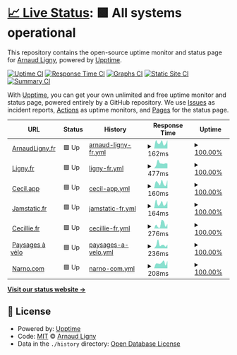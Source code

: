 # [📈 Live Status](https://dev.ligny.org/upptime): <!--live status--> **🟩 All systems operational**

This repository contains the open-source uptime monitor and status page for [Arnaud Ligny](https://arnaudligny.fr), powered by [Upptime](https://github.com/upptime/upptime).

[![Uptime CI](https://github.com/ArnaudLigny/upptime/workflows/Uptime%20CI/badge.svg)](https://github.com/ArnaudLigny/upptime/actions?query=workflow%3A%22Uptime+CI%22)
[![Response Time CI](https://github.com/ArnaudLigny/upptime/workflows/Response%20Time%20CI/badge.svg)](https://github.com/ArnaudLigny/upptime/actions?query=workflow%3A%22Response+Time+CI%22)
[![Graphs CI](https://github.com/ArnaudLigny/upptime/workflows/Graphs%20CI/badge.svg)](https://github.com/ArnaudLigny/upptime/actions?query=workflow%3A%22Graphs+CI%22)
[![Static Site CI](https://github.com/ArnaudLigny/upptime/workflows/Static%20Site%20CI/badge.svg)](https://github.com/ArnaudLigny/upptime/actions?query=workflow%3A%22Static+Site+CI%22)
[![Summary CI](https://github.com/ArnaudLigny/upptime/workflows/Summary%20CI/badge.svg)](https://github.com/ArnaudLigny/upptime/actions?query=workflow%3A%22Summary+CI%22)

With [Upptime](https://upptime.js.org), you can get your own unlimited and free uptime monitor and status page, powered entirely by a GitHub repository. We use [Issues](https://github.com/ArnaudLigny/upptime/issues) as incident reports, [Actions](https://github.com/ArnaudLigny/upptime/actions) as uptime monitors, and [Pages](https://dev.ligny.org/upptime) for the status page.

<!--start: status pages-->
<!-- This summary is generated by Upptime (https://github.com/upptime/upptime) -->
<!-- Do not edit this manually, your changes will be overwritten -->
<!-- prettier-ignore -->
| URL | Status | History | Response Time | Uptime |
| --- | ------ | ------- | ------------- | ------ |
| <img alt="" src="https://icons.duckduckgo.com/ip3/arnaudligny.fr.ico" height="13"> [ArnaudLigny.fr](https://arnaudligny.fr) | 🟩 Up | [arnaud-ligny-fr.yml](https://github.com/ArnaudLigny/upptime/commits/HEAD/history/arnaud-ligny-fr.yml) | <details><summary><img alt="Response time graph" src="./graphs/arnaud-ligny-fr/response-time-week.png" height="20"> 162ms</summary><br><a href="https://ArnaudLigny.github.io/upptime/history/arnaud-ligny-fr"><img alt="Response time 243" src="https://img.shields.io/endpoint?url=https%3A%2F%2Fraw.githubusercontent.com%2FArnaudLigny%2Fupptime%2FHEAD%2Fapi%2Farnaud-ligny-fr%2Fresponse-time.json"></a><br><a href="https://ArnaudLigny.github.io/upptime/history/arnaud-ligny-fr"><img alt="24-hour response time 27" src="https://img.shields.io/endpoint?url=https%3A%2F%2Fraw.githubusercontent.com%2FArnaudLigny%2Fupptime%2FHEAD%2Fapi%2Farnaud-ligny-fr%2Fresponse-time-day.json"></a><br><a href="https://ArnaudLigny.github.io/upptime/history/arnaud-ligny-fr"><img alt="7-day response time 162" src="https://img.shields.io/endpoint?url=https%3A%2F%2Fraw.githubusercontent.com%2FArnaudLigny%2Fupptime%2FHEAD%2Fapi%2Farnaud-ligny-fr%2Fresponse-time-week.json"></a><br><a href="https://ArnaudLigny.github.io/upptime/history/arnaud-ligny-fr"><img alt="30-day response time 162" src="https://img.shields.io/endpoint?url=https%3A%2F%2Fraw.githubusercontent.com%2FArnaudLigny%2Fupptime%2FHEAD%2Fapi%2Farnaud-ligny-fr%2Fresponse-time-month.json"></a><br><a href="https://ArnaudLigny.github.io/upptime/history/arnaud-ligny-fr"><img alt="1-year response time 227" src="https://img.shields.io/endpoint?url=https%3A%2F%2Fraw.githubusercontent.com%2FArnaudLigny%2Fupptime%2FHEAD%2Fapi%2Farnaud-ligny-fr%2Fresponse-time-year.json"></a></details> | <details><summary><a href="https://ArnaudLigny.github.io/upptime/history/arnaud-ligny-fr">100.00%</a></summary><a href="https://ArnaudLigny.github.io/upptime/history/arnaud-ligny-fr"><img alt="All-time uptime 100.00%" src="https://img.shields.io/endpoint?url=https%3A%2F%2Fraw.githubusercontent.com%2FArnaudLigny%2Fupptime%2FHEAD%2Fapi%2Farnaud-ligny-fr%2Fuptime.json"></a><br><a href="https://ArnaudLigny.github.io/upptime/history/arnaud-ligny-fr"><img alt="24-hour uptime 100.00%" src="https://img.shields.io/endpoint?url=https%3A%2F%2Fraw.githubusercontent.com%2FArnaudLigny%2Fupptime%2FHEAD%2Fapi%2Farnaud-ligny-fr%2Fuptime-day.json"></a><br><a href="https://ArnaudLigny.github.io/upptime/history/arnaud-ligny-fr"><img alt="7-day uptime 100.00%" src="https://img.shields.io/endpoint?url=https%3A%2F%2Fraw.githubusercontent.com%2FArnaudLigny%2Fupptime%2FHEAD%2Fapi%2Farnaud-ligny-fr%2Fuptime-week.json"></a><br><a href="https://ArnaudLigny.github.io/upptime/history/arnaud-ligny-fr"><img alt="30-day uptime 100.00%" src="https://img.shields.io/endpoint?url=https%3A%2F%2Fraw.githubusercontent.com%2FArnaudLigny%2Fupptime%2FHEAD%2Fapi%2Farnaud-ligny-fr%2Fuptime-month.json"></a><br><a href="https://ArnaudLigny.github.io/upptime/history/arnaud-ligny-fr"><img alt="1-year uptime 100.00%" src="https://img.shields.io/endpoint?url=https%3A%2F%2Fraw.githubusercontent.com%2FArnaudLigny%2Fupptime%2FHEAD%2Fapi%2Farnaud-ligny-fr%2Fuptime-year.json"></a></details>
| <img alt="" src="https://icons.duckduckgo.com/ip3/ligny.fr.ico" height="13"> [Ligny.fr](https://ligny.fr) | 🟩 Up | [ligny-fr.yml](https://github.com/ArnaudLigny/upptime/commits/HEAD/history/ligny-fr.yml) | <details><summary><img alt="Response time graph" src="./graphs/ligny-fr/response-time-week.png" height="20"> 477ms</summary><br><a href="https://ArnaudLigny.github.io/upptime/history/ligny-fr"><img alt="Response time 434" src="https://img.shields.io/endpoint?url=https%3A%2F%2Fraw.githubusercontent.com%2FArnaudLigny%2Fupptime%2FHEAD%2Fapi%2Fligny-fr%2Fresponse-time.json"></a><br><a href="https://ArnaudLigny.github.io/upptime/history/ligny-fr"><img alt="24-hour response time 383" src="https://img.shields.io/endpoint?url=https%3A%2F%2Fraw.githubusercontent.com%2FArnaudLigny%2Fupptime%2FHEAD%2Fapi%2Fligny-fr%2Fresponse-time-day.json"></a><br><a href="https://ArnaudLigny.github.io/upptime/history/ligny-fr"><img alt="7-day response time 477" src="https://img.shields.io/endpoint?url=https%3A%2F%2Fraw.githubusercontent.com%2FArnaudLigny%2Fupptime%2FHEAD%2Fapi%2Fligny-fr%2Fresponse-time-week.json"></a><br><a href="https://ArnaudLigny.github.io/upptime/history/ligny-fr"><img alt="30-day response time 422" src="https://img.shields.io/endpoint?url=https%3A%2F%2Fraw.githubusercontent.com%2FArnaudLigny%2Fupptime%2FHEAD%2Fapi%2Fligny-fr%2Fresponse-time-month.json"></a><br><a href="https://ArnaudLigny.github.io/upptime/history/ligny-fr"><img alt="1-year response time 420" src="https://img.shields.io/endpoint?url=https%3A%2F%2Fraw.githubusercontent.com%2FArnaudLigny%2Fupptime%2FHEAD%2Fapi%2Fligny-fr%2Fresponse-time-year.json"></a></details> | <details><summary><a href="https://ArnaudLigny.github.io/upptime/history/ligny-fr">100.00%</a></summary><a href="https://ArnaudLigny.github.io/upptime/history/ligny-fr"><img alt="All-time uptime 99.64%" src="https://img.shields.io/endpoint?url=https%3A%2F%2Fraw.githubusercontent.com%2FArnaudLigny%2Fupptime%2FHEAD%2Fapi%2Fligny-fr%2Fuptime.json"></a><br><a href="https://ArnaudLigny.github.io/upptime/history/ligny-fr"><img alt="24-hour uptime 100.00%" src="https://img.shields.io/endpoint?url=https%3A%2F%2Fraw.githubusercontent.com%2FArnaudLigny%2Fupptime%2FHEAD%2Fapi%2Fligny-fr%2Fuptime-day.json"></a><br><a href="https://ArnaudLigny.github.io/upptime/history/ligny-fr"><img alt="7-day uptime 100.00%" src="https://img.shields.io/endpoint?url=https%3A%2F%2Fraw.githubusercontent.com%2FArnaudLigny%2Fupptime%2FHEAD%2Fapi%2Fligny-fr%2Fuptime-week.json"></a><br><a href="https://ArnaudLigny.github.io/upptime/history/ligny-fr"><img alt="30-day uptime 100.00%" src="https://img.shields.io/endpoint?url=https%3A%2F%2Fraw.githubusercontent.com%2FArnaudLigny%2Fupptime%2FHEAD%2Fapi%2Fligny-fr%2Fuptime-month.json"></a><br><a href="https://ArnaudLigny.github.io/upptime/history/ligny-fr"><img alt="1-year uptime 99.31%" src="https://img.shields.io/endpoint?url=https%3A%2F%2Fraw.githubusercontent.com%2FArnaudLigny%2Fupptime%2FHEAD%2Fapi%2Fligny-fr%2Fuptime-year.json"></a></details>
| <img alt="" src="https://icons.duckduckgo.com/ip3/cecil.app.ico" height="13"> [Cecil.app](https://cecil.app) | 🟩 Up | [cecil-app.yml](https://github.com/ArnaudLigny/upptime/commits/HEAD/history/cecil-app.yml) | <details><summary><img alt="Response time graph" src="./graphs/cecil-app/response-time-week.png" height="20"> 160ms</summary><br><a href="https://ArnaudLigny.github.io/upptime/history/cecil-app"><img alt="Response time 218" src="https://img.shields.io/endpoint?url=https%3A%2F%2Fraw.githubusercontent.com%2FArnaudLigny%2Fupptime%2FHEAD%2Fapi%2Fcecil-app%2Fresponse-time.json"></a><br><a href="https://ArnaudLigny.github.io/upptime/history/cecil-app"><img alt="24-hour response time 264" src="https://img.shields.io/endpoint?url=https%3A%2F%2Fraw.githubusercontent.com%2FArnaudLigny%2Fupptime%2FHEAD%2Fapi%2Fcecil-app%2Fresponse-time-day.json"></a><br><a href="https://ArnaudLigny.github.io/upptime/history/cecil-app"><img alt="7-day response time 160" src="https://img.shields.io/endpoint?url=https%3A%2F%2Fraw.githubusercontent.com%2FArnaudLigny%2Fupptime%2FHEAD%2Fapi%2Fcecil-app%2Fresponse-time-week.json"></a><br><a href="https://ArnaudLigny.github.io/upptime/history/cecil-app"><img alt="30-day response time 291" src="https://img.shields.io/endpoint?url=https%3A%2F%2Fraw.githubusercontent.com%2FArnaudLigny%2Fupptime%2FHEAD%2Fapi%2Fcecil-app%2Fresponse-time-month.json"></a><br><a href="https://ArnaudLigny.github.io/upptime/history/cecil-app"><img alt="1-year response time 208" src="https://img.shields.io/endpoint?url=https%3A%2F%2Fraw.githubusercontent.com%2FArnaudLigny%2Fupptime%2FHEAD%2Fapi%2Fcecil-app%2Fresponse-time-year.json"></a></details> | <details><summary><a href="https://ArnaudLigny.github.io/upptime/history/cecil-app">100.00%</a></summary><a href="https://ArnaudLigny.github.io/upptime/history/cecil-app"><img alt="All-time uptime 100.00%" src="https://img.shields.io/endpoint?url=https%3A%2F%2Fraw.githubusercontent.com%2FArnaudLigny%2Fupptime%2FHEAD%2Fapi%2Fcecil-app%2Fuptime.json"></a><br><a href="https://ArnaudLigny.github.io/upptime/history/cecil-app"><img alt="24-hour uptime 100.00%" src="https://img.shields.io/endpoint?url=https%3A%2F%2Fraw.githubusercontent.com%2FArnaudLigny%2Fupptime%2FHEAD%2Fapi%2Fcecil-app%2Fuptime-day.json"></a><br><a href="https://ArnaudLigny.github.io/upptime/history/cecil-app"><img alt="7-day uptime 100.00%" src="https://img.shields.io/endpoint?url=https%3A%2F%2Fraw.githubusercontent.com%2FArnaudLigny%2Fupptime%2FHEAD%2Fapi%2Fcecil-app%2Fuptime-week.json"></a><br><a href="https://ArnaudLigny.github.io/upptime/history/cecil-app"><img alt="30-day uptime 100.00%" src="https://img.shields.io/endpoint?url=https%3A%2F%2Fraw.githubusercontent.com%2FArnaudLigny%2Fupptime%2FHEAD%2Fapi%2Fcecil-app%2Fuptime-month.json"></a><br><a href="https://ArnaudLigny.github.io/upptime/history/cecil-app"><img alt="1-year uptime 100.00%" src="https://img.shields.io/endpoint?url=https%3A%2F%2Fraw.githubusercontent.com%2FArnaudLigny%2Fupptime%2FHEAD%2Fapi%2Fcecil-app%2Fuptime-year.json"></a></details>
| <img alt="" src="https://icons.duckduckgo.com/ip3/jamstatic.fr.ico" height="13"> [Jamstatic.fr](https://jamstatic.fr) | 🟩 Up | [jamstatic-fr.yml](https://github.com/ArnaudLigny/upptime/commits/HEAD/history/jamstatic-fr.yml) | <details><summary><img alt="Response time graph" src="./graphs/jamstatic-fr/response-time-week.png" height="20"> 164ms</summary><br><a href="https://ArnaudLigny.github.io/upptime/history/jamstatic-fr"><img alt="Response time 249" src="https://img.shields.io/endpoint?url=https%3A%2F%2Fraw.githubusercontent.com%2FArnaudLigny%2Fupptime%2FHEAD%2Fapi%2Fjamstatic-fr%2Fresponse-time.json"></a><br><a href="https://ArnaudLigny.github.io/upptime/history/jamstatic-fr"><img alt="24-hour response time 127" src="https://img.shields.io/endpoint?url=https%3A%2F%2Fraw.githubusercontent.com%2FArnaudLigny%2Fupptime%2FHEAD%2Fapi%2Fjamstatic-fr%2Fresponse-time-day.json"></a><br><a href="https://ArnaudLigny.github.io/upptime/history/jamstatic-fr"><img alt="7-day response time 164" src="https://img.shields.io/endpoint?url=https%3A%2F%2Fraw.githubusercontent.com%2FArnaudLigny%2Fupptime%2FHEAD%2Fapi%2Fjamstatic-fr%2Fresponse-time-week.json"></a><br><a href="https://ArnaudLigny.github.io/upptime/history/jamstatic-fr"><img alt="30-day response time 174" src="https://img.shields.io/endpoint?url=https%3A%2F%2Fraw.githubusercontent.com%2FArnaudLigny%2Fupptime%2FHEAD%2Fapi%2Fjamstatic-fr%2Fresponse-time-month.json"></a><br><a href="https://ArnaudLigny.github.io/upptime/history/jamstatic-fr"><img alt="1-year response time 237" src="https://img.shields.io/endpoint?url=https%3A%2F%2Fraw.githubusercontent.com%2FArnaudLigny%2Fupptime%2FHEAD%2Fapi%2Fjamstatic-fr%2Fresponse-time-year.json"></a></details> | <details><summary><a href="https://ArnaudLigny.github.io/upptime/history/jamstatic-fr">100.00%</a></summary><a href="https://ArnaudLigny.github.io/upptime/history/jamstatic-fr"><img alt="All-time uptime 98.16%" src="https://img.shields.io/endpoint?url=https%3A%2F%2Fraw.githubusercontent.com%2FArnaudLigny%2Fupptime%2FHEAD%2Fapi%2Fjamstatic-fr%2Fuptime.json"></a><br><a href="https://ArnaudLigny.github.io/upptime/history/jamstatic-fr"><img alt="24-hour uptime 100.00%" src="https://img.shields.io/endpoint?url=https%3A%2F%2Fraw.githubusercontent.com%2FArnaudLigny%2Fupptime%2FHEAD%2Fapi%2Fjamstatic-fr%2Fuptime-day.json"></a><br><a href="https://ArnaudLigny.github.io/upptime/history/jamstatic-fr"><img alt="7-day uptime 100.00%" src="https://img.shields.io/endpoint?url=https%3A%2F%2Fraw.githubusercontent.com%2FArnaudLigny%2Fupptime%2FHEAD%2Fapi%2Fjamstatic-fr%2Fuptime-week.json"></a><br><a href="https://ArnaudLigny.github.io/upptime/history/jamstatic-fr"><img alt="30-day uptime 100.00%" src="https://img.shields.io/endpoint?url=https%3A%2F%2Fraw.githubusercontent.com%2FArnaudLigny%2Fupptime%2FHEAD%2Fapi%2Fjamstatic-fr%2Fuptime-month.json"></a><br><a href="https://ArnaudLigny.github.io/upptime/history/jamstatic-fr"><img alt="1-year uptime 100.00%" src="https://img.shields.io/endpoint?url=https%3A%2F%2Fraw.githubusercontent.com%2FArnaudLigny%2Fupptime%2FHEAD%2Fapi%2Fjamstatic-fr%2Fuptime-year.json"></a></details>
| <img alt="" src="https://icons.duckduckgo.com/ip3/www.cecillie.fr.ico" height="13"> [Cecillie.fr](https://www.cecillie.fr) | 🟩 Up | [cecillie-fr.yml](https://github.com/ArnaudLigny/upptime/commits/HEAD/history/cecillie-fr.yml) | <details><summary><img alt="Response time graph" src="./graphs/cecillie-fr/response-time-week.png" height="20"> 276ms</summary><br><a href="https://ArnaudLigny.github.io/upptime/history/cecillie-fr"><img alt="Response time 244" src="https://img.shields.io/endpoint?url=https%3A%2F%2Fraw.githubusercontent.com%2FArnaudLigny%2Fupptime%2FHEAD%2Fapi%2Fcecillie-fr%2Fresponse-time.json"></a><br><a href="https://ArnaudLigny.github.io/upptime/history/cecillie-fr"><img alt="24-hour response time 45" src="https://img.shields.io/endpoint?url=https%3A%2F%2Fraw.githubusercontent.com%2FArnaudLigny%2Fupptime%2FHEAD%2Fapi%2Fcecillie-fr%2Fresponse-time-day.json"></a><br><a href="https://ArnaudLigny.github.io/upptime/history/cecillie-fr"><img alt="7-day response time 276" src="https://img.shields.io/endpoint?url=https%3A%2F%2Fraw.githubusercontent.com%2FArnaudLigny%2Fupptime%2FHEAD%2Fapi%2Fcecillie-fr%2Fresponse-time-week.json"></a><br><a href="https://ArnaudLigny.github.io/upptime/history/cecillie-fr"><img alt="30-day response time 200" src="https://img.shields.io/endpoint?url=https%3A%2F%2Fraw.githubusercontent.com%2FArnaudLigny%2Fupptime%2FHEAD%2Fapi%2Fcecillie-fr%2Fresponse-time-month.json"></a><br><a href="https://ArnaudLigny.github.io/upptime/history/cecillie-fr"><img alt="1-year response time 227" src="https://img.shields.io/endpoint?url=https%3A%2F%2Fraw.githubusercontent.com%2FArnaudLigny%2Fupptime%2FHEAD%2Fapi%2Fcecillie-fr%2Fresponse-time-year.json"></a></details> | <details><summary><a href="https://ArnaudLigny.github.io/upptime/history/cecillie-fr">100.00%</a></summary><a href="https://ArnaudLigny.github.io/upptime/history/cecillie-fr"><img alt="All-time uptime 100.00%" src="https://img.shields.io/endpoint?url=https%3A%2F%2Fraw.githubusercontent.com%2FArnaudLigny%2Fupptime%2FHEAD%2Fapi%2Fcecillie-fr%2Fuptime.json"></a><br><a href="https://ArnaudLigny.github.io/upptime/history/cecillie-fr"><img alt="24-hour uptime 100.00%" src="https://img.shields.io/endpoint?url=https%3A%2F%2Fraw.githubusercontent.com%2FArnaudLigny%2Fupptime%2FHEAD%2Fapi%2Fcecillie-fr%2Fuptime-day.json"></a><br><a href="https://ArnaudLigny.github.io/upptime/history/cecillie-fr"><img alt="7-day uptime 100.00%" src="https://img.shields.io/endpoint?url=https%3A%2F%2Fraw.githubusercontent.com%2FArnaudLigny%2Fupptime%2FHEAD%2Fapi%2Fcecillie-fr%2Fuptime-week.json"></a><br><a href="https://ArnaudLigny.github.io/upptime/history/cecillie-fr"><img alt="30-day uptime 100.00%" src="https://img.shields.io/endpoint?url=https%3A%2F%2Fraw.githubusercontent.com%2FArnaudLigny%2Fupptime%2FHEAD%2Fapi%2Fcecillie-fr%2Fuptime-month.json"></a><br><a href="https://ArnaudLigny.github.io/upptime/history/cecillie-fr"><img alt="1-year uptime 100.00%" src="https://img.shields.io/endpoint?url=https%3A%2F%2Fraw.githubusercontent.com%2FArnaudLigny%2Fupptime%2FHEAD%2Fapi%2Fcecillie-fr%2Fuptime-year.json"></a></details>
| <img alt="" src="https://icons.duckduckgo.com/ip3/shop.cecillie.fr.ico" height="13"> [Paysages à vélo](https://shop.cecillie.fr) | 🟩 Up | [paysages-a-velo.yml](https://github.com/ArnaudLigny/upptime/commits/HEAD/history/paysages-a-velo.yml) | <details><summary><img alt="Response time graph" src="./graphs/paysages-a-velo/response-time-week.png" height="20"> 236ms</summary><br><a href="https://ArnaudLigny.github.io/upptime/history/paysages-a-velo"><img alt="Response time 247" src="https://img.shields.io/endpoint?url=https%3A%2F%2Fraw.githubusercontent.com%2FArnaudLigny%2Fupptime%2FHEAD%2Fapi%2Fpaysages-a-velo%2Fresponse-time.json"></a><br><a href="https://ArnaudLigny.github.io/upptime/history/paysages-a-velo"><img alt="24-hour response time 113" src="https://img.shields.io/endpoint?url=https%3A%2F%2Fraw.githubusercontent.com%2FArnaudLigny%2Fupptime%2FHEAD%2Fapi%2Fpaysages-a-velo%2Fresponse-time-day.json"></a><br><a href="https://ArnaudLigny.github.io/upptime/history/paysages-a-velo"><img alt="7-day response time 236" src="https://img.shields.io/endpoint?url=https%3A%2F%2Fraw.githubusercontent.com%2FArnaudLigny%2Fupptime%2FHEAD%2Fapi%2Fpaysages-a-velo%2Fresponse-time-week.json"></a><br><a href="https://ArnaudLigny.github.io/upptime/history/paysages-a-velo"><img alt="30-day response time 183" src="https://img.shields.io/endpoint?url=https%3A%2F%2Fraw.githubusercontent.com%2FArnaudLigny%2Fupptime%2FHEAD%2Fapi%2Fpaysages-a-velo%2Fresponse-time-month.json"></a><br><a href="https://ArnaudLigny.github.io/upptime/history/paysages-a-velo"><img alt="1-year response time 235" src="https://img.shields.io/endpoint?url=https%3A%2F%2Fraw.githubusercontent.com%2FArnaudLigny%2Fupptime%2FHEAD%2Fapi%2Fpaysages-a-velo%2Fresponse-time-year.json"></a></details> | <details><summary><a href="https://ArnaudLigny.github.io/upptime/history/paysages-a-velo">100.00%</a></summary><a href="https://ArnaudLigny.github.io/upptime/history/paysages-a-velo"><img alt="All-time uptime 100.00%" src="https://img.shields.io/endpoint?url=https%3A%2F%2Fraw.githubusercontent.com%2FArnaudLigny%2Fupptime%2FHEAD%2Fapi%2Fpaysages-a-velo%2Fuptime.json"></a><br><a href="https://ArnaudLigny.github.io/upptime/history/paysages-a-velo"><img alt="24-hour uptime 100.00%" src="https://img.shields.io/endpoint?url=https%3A%2F%2Fraw.githubusercontent.com%2FArnaudLigny%2Fupptime%2FHEAD%2Fapi%2Fpaysages-a-velo%2Fuptime-day.json"></a><br><a href="https://ArnaudLigny.github.io/upptime/history/paysages-a-velo"><img alt="7-day uptime 100.00%" src="https://img.shields.io/endpoint?url=https%3A%2F%2Fraw.githubusercontent.com%2FArnaudLigny%2Fupptime%2FHEAD%2Fapi%2Fpaysages-a-velo%2Fuptime-week.json"></a><br><a href="https://ArnaudLigny.github.io/upptime/history/paysages-a-velo"><img alt="30-day uptime 100.00%" src="https://img.shields.io/endpoint?url=https%3A%2F%2Fraw.githubusercontent.com%2FArnaudLigny%2Fupptime%2FHEAD%2Fapi%2Fpaysages-a-velo%2Fuptime-month.json"></a><br><a href="https://ArnaudLigny.github.io/upptime/history/paysages-a-velo"><img alt="1-year uptime 100.00%" src="https://img.shields.io/endpoint?url=https%3A%2F%2Fraw.githubusercontent.com%2FArnaudLigny%2Fupptime%2FHEAD%2Fapi%2Fpaysages-a-velo%2Fuptime-year.json"></a></details>
| <img alt="" src="https://icons.duckduckgo.com/ip3/narno.com.ico" height="13"> [Narno.com](https://narno.com) | 🟩 Up | [narno-com.yml](https://github.com/ArnaudLigny/upptime/commits/HEAD/history/narno-com.yml) | <details><summary><img alt="Response time graph" src="./graphs/narno-com/response-time-week.png" height="20"> 208ms</summary><br><a href="https://ArnaudLigny.github.io/upptime/history/narno-com"><img alt="Response time 225" src="https://img.shields.io/endpoint?url=https%3A%2F%2Fraw.githubusercontent.com%2FArnaudLigny%2Fupptime%2FHEAD%2Fapi%2Fnarno-com%2Fresponse-time.json"></a><br><a href="https://ArnaudLigny.github.io/upptime/history/narno-com"><img alt="24-hour response time 173" src="https://img.shields.io/endpoint?url=https%3A%2F%2Fraw.githubusercontent.com%2FArnaudLigny%2Fupptime%2FHEAD%2Fapi%2Fnarno-com%2Fresponse-time-day.json"></a><br><a href="https://ArnaudLigny.github.io/upptime/history/narno-com"><img alt="7-day response time 208" src="https://img.shields.io/endpoint?url=https%3A%2F%2Fraw.githubusercontent.com%2FArnaudLigny%2Fupptime%2FHEAD%2Fapi%2Fnarno-com%2Fresponse-time-week.json"></a><br><a href="https://ArnaudLigny.github.io/upptime/history/narno-com"><img alt="30-day response time 210" src="https://img.shields.io/endpoint?url=https%3A%2F%2Fraw.githubusercontent.com%2FArnaudLigny%2Fupptime%2FHEAD%2Fapi%2Fnarno-com%2Fresponse-time-month.json"></a><br><a href="https://ArnaudLigny.github.io/upptime/history/narno-com"><img alt="1-year response time 225" src="https://img.shields.io/endpoint?url=https%3A%2F%2Fraw.githubusercontent.com%2FArnaudLigny%2Fupptime%2FHEAD%2Fapi%2Fnarno-com%2Fresponse-time-year.json"></a></details> | <details><summary><a href="https://ArnaudLigny.github.io/upptime/history/narno-com">100.00%</a></summary><a href="https://ArnaudLigny.github.io/upptime/history/narno-com"><img alt="All-time uptime 99.99%" src="https://img.shields.io/endpoint?url=https%3A%2F%2Fraw.githubusercontent.com%2FArnaudLigny%2Fupptime%2FHEAD%2Fapi%2Fnarno-com%2Fuptime.json"></a><br><a href="https://ArnaudLigny.github.io/upptime/history/narno-com"><img alt="24-hour uptime 100.00%" src="https://img.shields.io/endpoint?url=https%3A%2F%2Fraw.githubusercontent.com%2FArnaudLigny%2Fupptime%2FHEAD%2Fapi%2Fnarno-com%2Fuptime-day.json"></a><br><a href="https://ArnaudLigny.github.io/upptime/history/narno-com"><img alt="7-day uptime 100.00%" src="https://img.shields.io/endpoint?url=https%3A%2F%2Fraw.githubusercontent.com%2FArnaudLigny%2Fupptime%2FHEAD%2Fapi%2Fnarno-com%2Fuptime-week.json"></a><br><a href="https://ArnaudLigny.github.io/upptime/history/narno-com"><img alt="30-day uptime 100.00%" src="https://img.shields.io/endpoint?url=https%3A%2F%2Fraw.githubusercontent.com%2FArnaudLigny%2Fupptime%2FHEAD%2Fapi%2Fnarno-com%2Fuptime-month.json"></a><br><a href="https://ArnaudLigny.github.io/upptime/history/narno-com"><img alt="1-year uptime 100.00%" src="https://img.shields.io/endpoint?url=https%3A%2F%2Fraw.githubusercontent.com%2FArnaudLigny%2Fupptime%2FHEAD%2Fapi%2Fnarno-com%2Fuptime-year.json"></a></details>

<!--end: status pages-->

[**Visit our status website →**](https://dev.ligny.org/upptime)

## 📄 License

- Powered by: [Upptime](https://github.com/upptime/upptime)
- Code: [MIT](./LICENSE) © [Arnaud Ligny](https://arnaudligny.fr)
- Data in the `./history` directory: [Open Database License](https://opendatacommons.org/licenses/odbl/1-0/)
